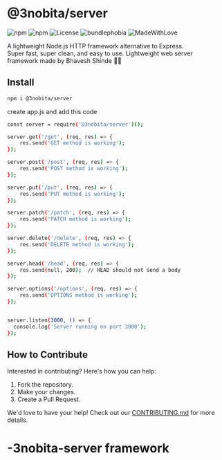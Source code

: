 # @3nobita/server


![npm](https://img.shields.io/npm/v/@3nobita/server?color=blue&label=npm%20version)
![npm](https://img.shields.io/npm/dw/@3nobita/server?color=green&label=weekly%20downloads)
![License](https://img.shields.io/npm/l/@3nobita/server?color=brightgreen)
![bundlephobia](https://img.shields.io/bundlephobia/minzip/@3nobita/server?label=bundle%20size)
![MadeWithLove](https://img.shields.io/badge/Made%20with-%E2%9D%A4%EF%B8%8F%20by%20Bhavesh-teal)


A lightweight Node.js HTTP framework alternative to Express.  
Super fast, super clean, and easy to use.
Lightweight web server framework made by Bhavesh Shinde 🧠🔥

## Install

```bash
npm i @3nobita/server
```
create app.js and add this code
```bash
const server = require('@3nobita/server')();

server.get('/get', (req, res) => {
    res.send('GET method is working');
});

server.post('/post', (req, res) => {
    res.send('POST method is working');
});

server.put('/put', (req, res) => {
    res.send('PUT method is working');
});

server.patch('/patch', (req, res) => {
    res.send('PATCH method is working');
});

server.delete('/delete', (req, res) => {
    res.send('DELETE method is working');
});

server.head('/head', (req, res) => {
    res.send(null, 200);  // HEAD should not send a body
});

server.options('/options', (req, res) => {
    res.send('OPTIONS method is working');
});


server.listen(3000, () => {
  console.log('Server running on port 3000');
});
```
## How to Contribute
Interested in contributing? Here's how you can help:

1. Fork the repository.
2. Make your changes.
3. Create a Pull Request.

We'd love to have your help! Check out our [CONTRIBUTING.md](CONTRIBUTING.md) for more details.


# -3nobita-server framework 

